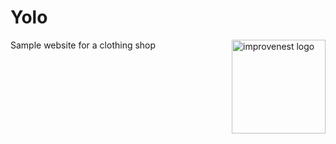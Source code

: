 # Yolo

<img src="https://res.cloudinary.com/tourx/image/upload/v1662312235/yolo_k5iqtr.png" heigh="150px" width="150px" alt="improvenest logo" align="right">

Sample website for a clothing shop 
